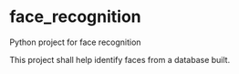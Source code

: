 # face_recognition
Python project for face recognition

This project shall help identify faces from a database built.
